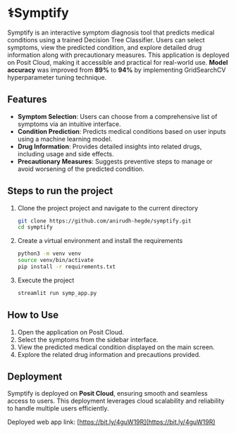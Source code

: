 # ⚕️Symptify
Symptify is an interactive symptom diagnosis tool that predicts medical conditions using a trained Decision Tree Classifier. 
Users can select symptoms, view the predicted condition, and explore detailed drug information along with precautionary measures. 
This application is deployed on Posit Cloud, making it accessible and practical for real-world use.
**Model accuracy** was improved from **89%** to **94%** by implementing GridSearchCV hyperparameter tuning technique.
## Features
- **Symptom Selection**: Users can choose from a comprehensive list of symptoms via an intuitive interface.
- **Condition Prediction**: Predicts medical conditions based on user inputs using a machine learning model.
- **Drug Information**: Provides detailed insights into related drugs, including usage and side effects.
- **Precautionary Measures**: Suggests preventive steps to manage or avoid worsening of the predicted condition.

## Steps to run the project
1. Clone the project project and navigate to the current directory
   ```bash
   git clone https://github.com/anirudh-hegde/symptify.git
   cd symptify
   ```
2. Create a virtual environment and install the requirements
   ```bash
   python3 -m venv venv
   source venv/bin/activate
   pip install -r requirements.txt
   ```
3. Execute the project
   ```bash
   streamlit run symp_app.py
   ```

## How to Use
1. Open the application on Posit Cloud.
2. Select the symptoms from the sidebar interface.
3. View the predicted medical condition displayed on the main screen.
4. Explore the related drug information and precautions provided.

## Deployment
Symptify is deployed on **Posit Cloud**, ensuring smooth and seamless access to users. This deployment leverages cloud scalability and 
reliability to handle multiple users efficiently.

Deployed web app link: [https://bit.ly/4guW19R](https://bit.ly/4guW19R)

